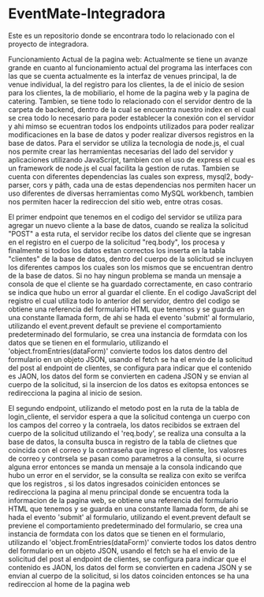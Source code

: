 # EventMate-Integradora
Este es un repositorio donde se encontrara todo lo relacionado con el proyecto de integradora.

Funcionamiento Actual de la pagina web:
Actualmente se tiene un avanze grande en cuanto al funcionamiento actual del programa
las interfaces con las que se cuenta actualmente es la interfaz de venues principal,
la de venue individual, la del registro para los clientes, la de el inicio de sesion 
para los clientes, la de mobiliario, el home de la pagina web y la pagina de catering.
Tambien, se tiene todo lo relacionado con el servidor dentro de la carpeta de backend, dentro de la cual se encuentra nuestro index en el cual se crea todo lo necesario
para poder establecer la conexión con el servidor y ahi mimso se ecuentran todos los
endpoints utilizados para poder realizar modificaciones en la base de datos y poder
realizar diversos registros en la base de datos. Para el servidor se utiliza la tecnologia de node.js, el cual nos permite
crear las herramientas necesarias del lado del servidor y aplicaciones utilizando JavaScript, tambien con el uso de express el cual es un framework de node.js el cual facilita la gestion de rutas. Tambien se cuenta con diferentes dependencias las cuales son express, mysql2, body-parser, cors y páth, cada una de estas dependencias nos permiten hacer un uso diferentes de diversas 
herramientas como MySQL workbench, tambien nos permiten hacer la redireccion del sitio web, entre otras cosas.

El primer endpoint que tenemos en el codigo del servidor se utiliza para agregar un nuevo cliente a la base de datos, cuando se realiza la solicitud "POST" a esta ruta, el servidor recibe los datos del cliente que se ingresan en el registro en el cuerpo de la solicitud "req.body", los procesa y finalmente si todos los datos estan correctos los inserta en la tabla "clientes" de la base de datos, dentro del cuerpo de la solicitud se incluyen los diferentes campos los cuales son los mismos que se encuentran dentro de la base de datos. Si no hay ningun problema se manda un mensaje a consola de que el cliente se ha guardado correctamente, en caso contrario se indica que hubo un error al guardar el cliente.
En el codigo JavaScript del registro el cual utiliza todo lo anterior del servidor, dentro del codigo se obtiene una referencia del formulario HTML que tenemos y se guarda en una constante llamada form, de ahi se hada el evento 'submit' al formulario, utilizando el event.prevent default se previene el comportamiento predeterminado del formulario, se crea una instancia de formdata con los datos que se tienen en el formulario, utilizando el 'object.fromEntries(dataForm)' convierte todos los datos dentro del formulario en un objeto JSON, usando el fetch se ha el envio de la solicitud del post al endpoint de clientes, se configura para indicar que el contenido es JAON, los datos del form se convierten en cadena JSON y se envian al cuerpo de la solicitud, si la insercion de los datos es exitopsa entonces se redirecciona la pagina al inicio de sesion.

El segundo endpoint, utilizando el metodo post en la ruta de la tabla de login_cliente, el servidor espera a que la solicitud contenga un cuerpo con los campos del correo y la contraela, los datos recibidos se extraen del cuerpo de la solicitud utilizando el 'req.body', se realiza una consulta a la base de datos, la consulta busca in registro de la tabla de clietnes que coincida con el correo y la contraseña que ingreso el cliente, los valosres de correo y contrsela se pasan como parametros a la consulta, si ocurre alguna error entonces se manda un mensaje a la consola indicando que hubo un error en el servidor, se la consulta se realiza con exito se verifca que los registros , si los datos ingresados coiniciden entonces se redirecciona la pagina al menu principal donde se encuentra toda la informacion de la pagina web, se obtiene una referencia del formulario HTML que tenemos y se guarda en una constante llamada form, de ahi se hada el evento 'submit' al formulario, utilizando el event.prevent default se previene el comportamiento predeterminado del formulario, se crea una instancia de formdata con los datos que se tienen en el formulario, utilizando el 'object.fromEntries(dataForm)' convierte todos los datos dentro del formulario en un objeto JSON, usando el fetch se ha el envio de la solicitud del post al endpoint de clientes, se configura para indicar que el contenido es JAON, los datos del form se convierten en cadena JSON y se envian al cuerpo de la solicitud, si los datos coinciden entonces se ha una redireccion al home de la pagina web


